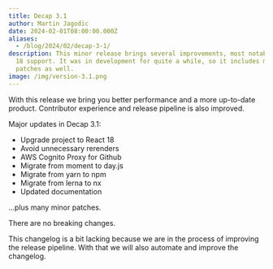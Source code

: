 ```yaml
---
title: Decap 3.1
author: Martin Jagodic
date: 2024-02-01T08:00:00.000Z
aliases:
  - /blog/2024/02/decap-3-1/
description: This minor release brings several improvements, most notably React
  18 support. It was in development for quite a while, so it includes many minor
  patches as well.
image: /img/version-3.1.png
---
```

With this release we bring you better performance and a more up-to-date product. Contributor experience and release pipeline is also improved.

Major updates in Decap 3.1:

* Upgrade project to React 18
* Avoid unnecessary rerenders
* AWS Cognito Proxy for Github
* Migrate from moment to day.js
* Migrate from yarn to npm
* Migrate from lerna to nx
* Updated documentation

...plus many minor patches.

There are no breaking changes.

This changelog is a bit lacking because we are in the process of improving the release pipeline. With that we will also automate and improve the changelog.

